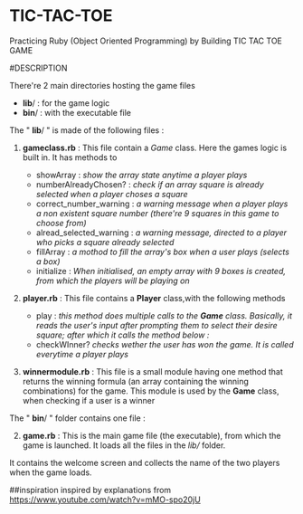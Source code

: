 # TIC-TAC-TOE
Practicing Ruby (Object Oriented Programming) by Building TIC TAC TOE GAME

#DESCRIPTION

There're 2 main directories hosting the game files
- **lib**/ : for the game logic
- **bin**/ : with the executable file

The " **lib**/ " is made of the following files :
1. **gameclass.rb** : This file contain a *Game* class. Here the games logic is built in. It has methods to 
    - showArray : *show the array state anytime a player plays*
    - numberAlreadyChosen? : *check if an array square is already selected when a player choses a square*
    - correct_number_warning : *a warning message when a player plays a non existent square number (there're 9 squares in this game to choose from)*
    - alread_selected_warning : *a warning message, directed to a player who picks a square already selected*
    - fillArray : *a mothod to fill the array's box when a user plays (selects a box)*
    - initialize : *When initialised, an empty array with 9 boxes is created, from which the players will be playing on*
2. **player.rb** : This file contains a **Player** class,with the following methods
    - play : *this method does multiple calls to the **Game** class. Basically, it reads the user's input after prompting them to select their desire square; after which it calls the method below :*
    - checkWInner? *checks wether the user has won the game. It is called everytime a player plays*

3. **winnermodule.rb** : This file is a small module having one method that returns the winning formula (an array containing the winning combinations) for the game. This module is used by the **Game** class, when checking if a user is a winner

The " **bin**/ " folder contains one file :

2. **game.rb** : This is the main game file (the executable), from which the game is launched. It loads all the files in the *lib/* folder.

It contains the welcome screen and collects the name of the two players when the game loads.

##inspiration
inspired by explanations from https://www.youtube.com/watch?v=mMO-spo20jU
